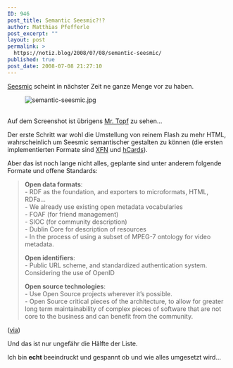 ```yaml
---
ID: 946
post_title: Semantic Seesmic?!?
author: Matthias Pfefferle
post_excerpt: ""
layout: post
permalink: >
  https://notiz.blog/2008/07/08/semantic-seesmic/
published: true
post_date: 2008-07-08 21:27:10
---
```

<!-- wp:paragraph -->
<p><a href="http://www.seesmic.com">Seesmic</a> scheint in nächster Zeit ne ganze Menge vor zu haben.</p>
<!-- /wp:paragraph -->

<!-- wp:image {"align":"center"} -->
<figure class="wp-block-image aligncenter"><img src="https://notiz.blog/wp-content/uploads/2008/07/semantic-seesmic.jpg" alt="semantic-seesmic.jpg" /></figure>
<!-- /wp:image -->

<!-- wp:paragraph -->
<p><br/> Auf dem Screenshot ist übrigens <a href="http://www.seesmic.com/mrtopf">Mr. Topf</a> zu sehen...</p>
<!-- /wp:paragraph -->

<!-- wp:paragraph -->
<p>Der erste Schritt war wohl die Umstellung von reinem Flash zu mehr HTML, wahrscheinlich um Seesmic semantischer gestalten zu können (die ersten implementierten Formate sind <a href="http://www.gmpg.org/xfn/">XFN</a> und <a href="http://microformats.org/wiki/hCard">hCards</a>).</p>
<!-- /wp:paragraph -->

<!-- wp:paragraph -->
<p>Aber das ist noch lange nicht alles, geplante sind unter anderem folgende Formate und offene Standards:</p>
<!-- /wp:paragraph -->

<!-- wp:quote -->
<blockquote class="wp-block-quote">
	<p><strong>Open data formats</strong>:<br/> - RDF as the foundation, and exporters to microformats, HTML, RDFa…<br/> - We already use existing open metadata vocabularies<br/> - FOAF (for friend management)<br/> - SIOC (for community description)<br/> - Dublin Core for description of resources<br/> - In the process of using a subset of MPEG-7 ontology for video metadata.</p>
	<p><strong> Open identifiers</strong>:<br/> - Public URL scheme, and standardized authentication system. Considering the use of OpenID</p>
	<p><strong>Open source technologies</strong>:<br/> - Use Open Source projects wherever it’s possible.<br/> - Open Source critical pieces of the architecture, to allow for greater long term maintainability of complex pieces of software that are not core to the business and can benefit from the community.</p>
</blockquote>
<!-- /wp:quote -->

<!-- wp:paragraph -->
<p>(<a href="http://blogs.zdnet.com/Howlett/?p=194">via</a>)</p>
<!-- /wp:paragraph -->

<!-- wp:paragraph -->
<p>Und das ist nur ungefähr die Hälfte der Liste.</p>
<!-- /wp:paragraph -->

<!-- wp:paragraph -->
<p>Ich bin <strong>echt</strong> beeindruckt und gespannt ob und wie alles umgesetzt wird...</p>
<!-- /wp:paragraph -->